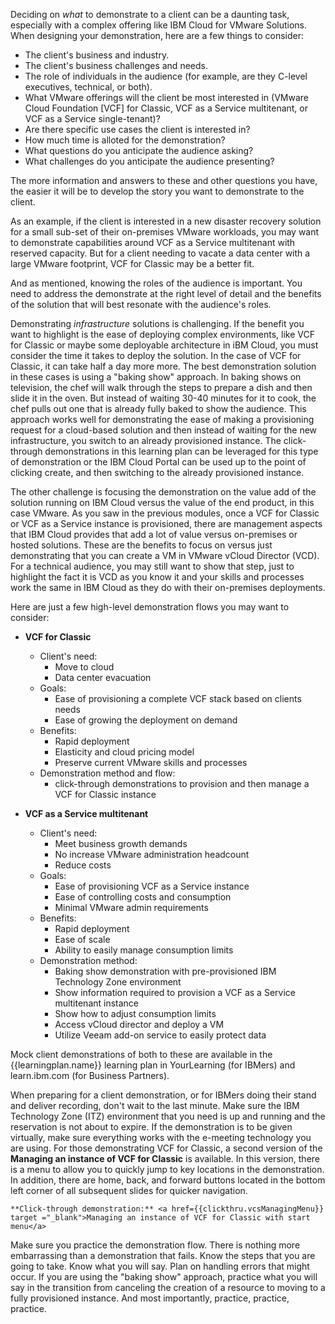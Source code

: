 Deciding on *what* to demonstrate to a client can be a daunting task, especially with a complex offering like IBM Cloud for VMware Solutions. When designing your demonstration, here are a few things to consider:

- The client's business and industry.
- The client's business challenges and needs.
- The role of individuals in the audience (for example, are they C-level executives, technical, or both).
- What VMware offerings will the client be most interested in (VMware Cloud Foundation [VCF] for Classic, VCF as a Service multitenant, or VCF as a Service single-tenant)?
- Are there specific use cases the client is interested in?
- How much time is alloted for the demonstration?
- What questions do you anticipate the audience asking?
- What challenges do you anticipate the audience presenting?

The more information and answers to these and other questions you have, the easier it will be to develop the story you want to demonstrate to the client. 

As an example, if the client is interested in a new disaster recovery solution for a small sub-set of their on-premises VMware workloads, you may want to demonstrate capabilities around VCF as a Service multitenant with reserved capacity. But for a client needing to vacate a data center with a large VMware footprint, VCF for Classic may be a better fit. 

And as mentioned, knowing the roles of the audience is important. You need to address the demonstrate at the right level of detail and the benefits of the solution that will best resonate with the audience's roles.

Demonstrating *infrastructure* solutions is challenging. If the benefit you want to highlight is the ease of deploying complex environments, like VCF for Classic or maybe some deployable architecture in iBM Cloud, you must consider the time it takes to deploy the solution. In the case of VCF for Classic, it can take half a day more more. The best demonstration solution in these cases is using a "baking show" approach. In baking shows on television, the chef will walk through the steps to prepare a dish and then slide it in the oven. But instead of waiting 30-40 minutes for it to cook, the chef pulls out one that is already fully baked to show the audience. This approach works well for demonstrating the ease of making a provisioning request for a cloud-based solution and then instead of waiting for the new infrastructure, you switch to an already provisioned instance. The click-through demonstrations in this learning plan can be leveraged for this type of demonstration or the IBM Cloud Portal can be used up to the point of clicking create, and then switching to the already provisioned instance.

The other challenge is focusing the demonstration on the value add of the solution running on IBM Cloud versus the value of the end product, in this case VMware. As you saw in the previous modules, once a VCF for Classic or VCF as a Service instance is provisioned, there are management aspects that IBM Cloud provides that add a lot of value versus on-premises or hosted solutions. These are the benefits to focus on versus just demonstrating that you can create a VM in VMware vCloud Director (VCD). For a technical audience, you may still want to show that step, just to highlight the fact it is VCD as you know it and your skills and processes work the same in IBM Cloud as they do with their on-premises deployments.

Here are just a few high-level demonstration flows you may want to consider:

- **VCF for Classic**
    - Client's need:
        - Move to cloud
        - Data center evacuation
    - Goals:
        - Ease of provisioning a complete VCF stack based on clients needs
        - Ease of growing the deployment on demand
    - Benefits:
        - Rapid deployment
        - Elasticity and cloud pricing model
        - Preserve current VMware skills and processes
    - Demonstration method and flow:
        - click-through demonstrations to provision and then manage a VCF for Classic instance
  

- **VCF as a Service multitenant**
    - Client's need:
        - Meet business growth demands
        - No increase VMware administration headcount
        - Reduce costs
    - Goals:
        - Ease of provisioning VCF as a Service instance
        - Ease of controlling costs and consumption
        - Minimal VMware admin requirements
    - Benefits:
        - Rapid deployment
        - Ease of scale
        - Ability to easily manage consumption limits
    - Demonstration method:
        - Baking show demonstration with pre-provisioned IBM Technology Zone environment
        - Show information required to provision a VCF as a Service multitenant instance
        - Show how to adjust consumption limits
        - Access vCloud director and deploy a VM
        - Utilize Veeam add-on service to easily protect data
  
Mock client demonstrations of both to these are available in the {{learningplan.name}} learning plan in YourLearning (for IBMers) and learn.ibm.com (for Business Partners). 

When preparing for a client demonstration, or for IBMers doing their stand and deliver recording, don't wait to the last minute. Make sure the IBM Technology Zone (ITZ) environment that you need is up and running and the reservation is not about to expire. If the demonstration is to be given virtually, make sure everything works with the e-meeting technology you are using. For those demonstrating VCF for Classic, a second version of the **Managing an instance of VCF for Classic** is available. In this version, there is a menu to allow you to quickly jump to key locations in the demonstration. In addition, there are home, back, and forward buttons located in the bottom left corner of all subsequent slides for quicker navigation.

    **Click-through demonstration:** <a href={{clickthru.vcsManagingMenu}} target ="_blank">Managing an instance of VCF for Classic with start menu</a>

Make sure you practice the demonstration flow. There is nothing more embarrassing than a demonstration that fails. Know the steps that you are going to take. Know what you will say. Plan on handling errors that might occur. If you are using the "baking show" approach, practice what you will say in the transition from canceling the creation of a resource to moving to a fully provisioned instance. And most importantly, practice, practice, practice.
